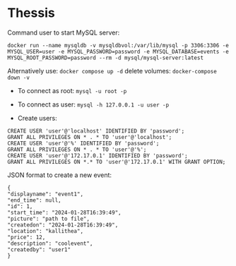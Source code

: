 # Thessis

Command user to start MySQL server:
```
docker run --name mysqldb -v mysqldbvol:/var/lib/mysql -p 3306:3306 -e MYSQL_USER=user -e MYSQL_PASSWORD=password -e MYSQL_DATABASE=events -e MYSQL_ROOT_PASSWORD=password --rm -d mysql/mysql-server:latest
```

Alternatively use: ```docker compose up -d```
delete volumes: ```docker-compose down -v ```

* To connect as root:
```mysql -u root -p```
* To connect as user:
```mysql -h 127.0.0.1 -u user -p```

* Create users:
```
CREATE USER 'user'@'localhost' IDENTIFIED BY 'password';
GRANT ALL PRIVILEGES ON * . * TO 'user'@'localhost';
CREATE USER 'user'@'%' IDENTIFIED BY 'password';
GRANT ALL PRIVILEGES ON * . * TO 'user'@'%';
CREATE USER 'user'@'172.17.0.1' IDENTIFIED BY 'password';
GRANT ALL PRIVILEGES ON *.* TO 'user'@'172.17.0.1' WITH GRANT OPTION;
```

JSON format to create a new event:
```
{
"displayname": "event1",
"end_time": null,
"id": 1,
"start_time": "2024-01-28T16:39:49",
"picture": "path to file",
"createdon": "2024-01-28T16:39:49",
"location": "kallithea",
"price": 12,
"description": "coolevent",
"createdby": "user1"
}
```